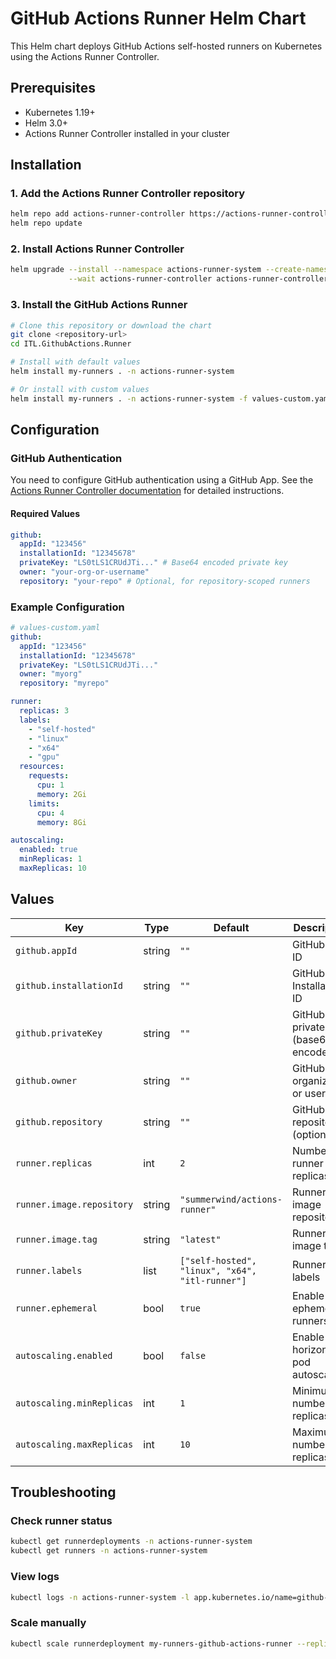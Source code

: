 # GitHub Actions Runner Helm Chart

This Helm chart deploys GitHub Actions self-hosted runners on Kubernetes using the Actions Runner Controller.

## Prerequisites

- Kubernetes 1.19+
- Helm 3.0+
- Actions Runner Controller installed in your cluster

## Installation

### 1. Add the Actions Runner Controller repository

```bash
helm repo add actions-runner-controller https://actions-runner-controller.github.io/actions-runner-controller
helm repo update
```

### 2. Install Actions Runner Controller

```bash
helm upgrade --install --namespace actions-runner-system --create-namespace \
             --wait actions-runner-controller actions-runner-controller/actions-runner-controller
```

### 3. Install the GitHub Actions Runner

```bash
# Clone this repository or download the chart
git clone <repository-url>
cd ITL.GithubActions.Runner

# Install with default values
helm install my-runners . -n actions-runner-system

# Or install with custom values
helm install my-runners . -n actions-runner-system -f values-custom.yaml
```

## Configuration

### GitHub Authentication

You need to configure GitHub authentication using a GitHub App. See the [Actions Runner Controller documentation](https://github.com/actions-runner-controller/actions-runner-controller/blob/master/docs/authenticating-to-the-github-api.md) for detailed instructions.

#### Required Values

```yaml
github:
  appId: "123456"
  installationId: "12345678"
  privateKey: "LS0tLS1CRUdJTi..." # Base64 encoded private key
  owner: "your-org-or-username"
  repository: "your-repo" # Optional, for repository-scoped runners
```

### Example Configuration

```yaml
# values-custom.yaml
github:
  appId: "123456"
  installationId: "12345678"
  privateKey: "LS0tLS1CRUdJTi..."
  owner: "myorg"
  repository: "myrepo"

runner:
  replicas: 3
  labels:
    - "self-hosted"
    - "linux" 
    - "x64"
    - "gpu"
  resources:
    requests:
      cpu: 1
      memory: 2Gi
    limits:
      cpu: 4
      memory: 8Gi

autoscaling:
  enabled: true
  minReplicas: 1
  maxReplicas: 10
```

## Values

| Key | Type | Default | Description |
|-----|------|---------|-------------|
| `github.appId` | string | `""` | GitHub App ID |
| `github.installationId` | string | `""` | GitHub App Installation ID |
| `github.privateKey` | string | `""` | GitHub App private key (base64 encoded) |
| `github.owner` | string | `""` | GitHub organization or user |
| `github.repository` | string | `""` | GitHub repository (optional) |
| `runner.replicas` | int | `2` | Number of runner replicas |
| `runner.image.repository` | string | `"summerwind/actions-runner"` | Runner image repository |
| `runner.image.tag` | string | `"latest"` | Runner image tag |
| `runner.labels` | list | `["self-hosted", "linux", "x64", "itl-runner"]` | Runner labels |
| `runner.ephemeral` | bool | `true` | Enable ephemeral runners |
| `autoscaling.enabled` | bool | `false` | Enable horizontal pod autoscaling |
| `autoscaling.minReplicas` | int | `1` | Minimum number of replicas |
| `autoscaling.maxReplicas` | int | `10` | Maximum number of replicas |

## Troubleshooting

### Check runner status

```bash
kubectl get runnerdeployments -n actions-runner-system
kubectl get runners -n actions-runner-system
```

### View logs

```bash
kubectl logs -n actions-runner-system -l app.kubernetes.io/name=github-actions-runner
```

### Scale manually

```bash
kubectl scale runnerdeployment my-runners-github-actions-runner --replicas=5 -n actions-runner-system
```
